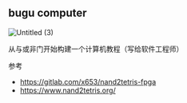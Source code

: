 ## bugu computer

![Untitled (3)](https://tva1.sinaimg.cn/large/008i3skNgy1gyomf2sm6zj30pm0be74x.jpg)

从与或非门开始构建一个计算机教程（写给软件工程师）

参考

- https://gitlab.com/x653/nand2tetris-fpga
- https://www.nand2tetris.org/
